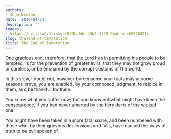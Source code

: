 ```yaml
---
authors:
- John Newton
date: '2016-04-24'
description: ''
images:
- https://hcti.io/v1/image/5f9bb0dc-45b7-4f19-9bab-aecb9570491e
slug: the-end-of-temptation
title: The End of Temptation
---
```


One gracious end, therefore, that the Lord has in permitting his people to be tempted, is for the prevention of greater evils, that they may not grow proud or careless, or be ensnared by the corrupt customs of the world.

In this view, I doubt not, however burdensome your trials may at some seasons prove, you are enabled, by your composed judgment, to rejoice in them, and be thankful for them.

You know what you suffer now; but you know not what might have been the consequence, if you had never smarted by the fiery darts of the wicked one.

You might have been taken in a more fatal snare, and been numbered with those who, by their grievous declensions and falls, have caused the ways of truth to be evil spoken of.